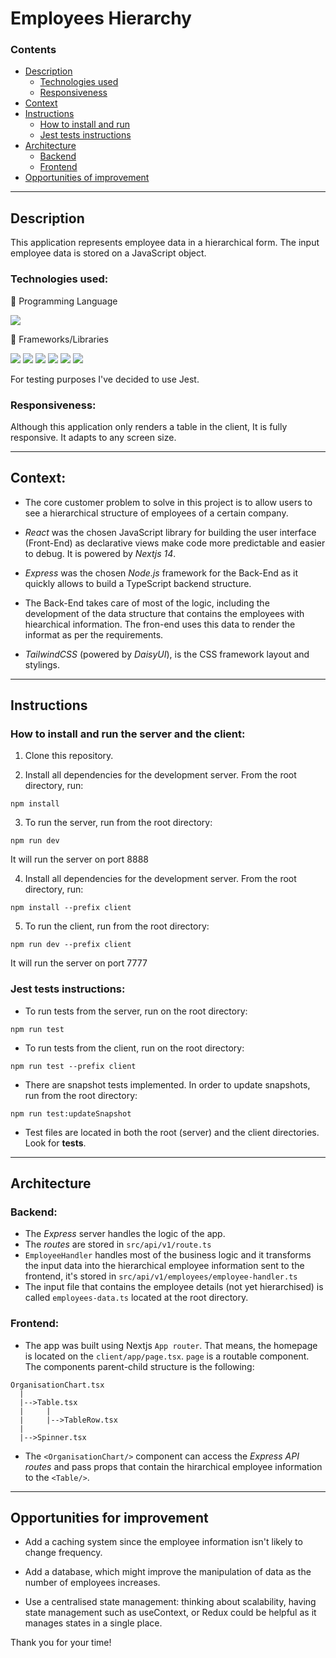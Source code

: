 # Employees Hierarchy

### Contents

- [Description](#description)
  - [Technologies used](#technologies-used)
  - [Responsiveness](#responsiveness)
- [Context](#context)
- [Instructions](#instructions)
  - [How to install and run](#How-to-install-and-run-the-server-and-the-client)
  - [Jest tests instructions](#jest-tests-instructions)
- [Architecture](#architecture-mvc)
  - [Backend](#backend)
  - [Frontend](#frontend)
- [Opportunities of improvement](#opportunities-of-improvement)

---

## Description

This application represents employee data in a hierarchical form. The input employee data is stored on a JavaScript object.

### Technologies used:

🧰 Programming Language

![](https://img.shields.io/badge/TypeScript-007ACC?style=for-the-badge&logo=typescript&logoColor=white)

🧰 Frameworks/Libraries

![](https://img.shields.io/badge/react-%2320232a.svg?style=for-the-badge&logo=react&logoColor=%2361DAFB)
![](https://img.shields.io/badge/Next-black?style=for-the-badge&logo=next.js&logoColor=white)
![](https://img.shields.io/badge/node.js-6DA55F?style=for-the-badge&logo=node.js&logoColor=white)
![](https://img.shields.io/badge/express.js-%23404d59.svg?style=for-the-badge&logo=express&logoColor=%2361DAFB)
![](https://img.shields.io/badge/tailwindcss-%2338B2AC.svg?style=for-the-badge&logo=tailwind-css&logoColor=white)
![](https://img.shields.io/badge/daisyui-5A0EF8?style=for-the-badge&logo=daisyui&logoColor=white)

For testing purposes I've decided to use Jest.

### Responsiveness:

Although this application only renders a table in the client, It is fully responsive. It adapts to any screen size.

---

## Context:

- The core customer problem to solve in this project is to allow users to see a hierarchical structure of employees of a certain company.

- _React_ was the chosen JavaScript library for building the user interface (Front-End) as declarative views make code more predictable and easier to debug. It is powered by _Nextjs 14_.

- _Express_ was the chosen _Node.js_ framework for the Back-End as it quickly allows to build a TypeScript backend structure.

- The Back-End takes care of most of the logic, including the development of the data structure that contains the employees with hiearchical information. The fron-end uses this data to render the informat as per the requirements.

- _TailwindCSS_ (powered by _DaisyUI_), is the CSS framework layout and stylings.

---

## Instructions

### How to install and run the server and the client:

1. Clone this repository.

2. Install all dependencies for the development server. From the root directory, run:

```
npm install
```

3. To run the server, run from the root directory:

```
npm run dev
```
It will run the server on port 8888

4. Install all dependencies for the development server. From the root directory, run:
```
npm install --prefix client
```

5. To run the client, run from the root directory:

```
npm run dev --prefix client
```
It will run the server on port 7777

### Jest tests instructions:

- To run tests from the server, run on the root directory:
```
npm run test
```
- To run tests from the client, run on the root directory:
```
npm run test --prefix client
```
- There are snapshot tests implemented. In order to update snapshots, run from the root directory:
```
npm run test:updateSnapshot
```
- Test files are located in both the root (server) and the client directories. Look for __tests__.

---

## Architecture

### Backend:

- The _Express_ server handles the logic of the app.
- The _routes_ are stored in `src/api/v1/route.ts`
- `EmployeeHandler` handles most of the business logic and it transforms the input data into the hierarchical employee information sent to the frontend, it's stored in `src/api/v1/employees/employee-handler.ts`
- The input file that contains the employee details (not yet hierarchised) is called `employees-data.ts` located at the root directory.

### Frontend:

- The app was built using Nextjs `App router`. That means, the homepage is located on the `client/app/page.tsx`. `page` is a routable component. The components parent-child structure is the following:

```
OrganisationChart.tsx
  |
  |-->Table.tsx
  |     |
  |     |-->TableRow.tsx
  |
  |-->Spinner.tsx
```

- The `<OrganisationChart/>` component can access the _Express API routes_ and pass props that contain the hirarchical employee information to the `<Table/>`.

---

## Opportunities for improvement

- Add a caching system since the employee information isn't likely to change frequency.

- Add a database, which might improve the manipulation of data as the number of employees increases.

- Use a centralised state management: thinking about scalability, having state management such as useContext, or Redux could be helpful as it manages states in a single place.

Thank you for your time!